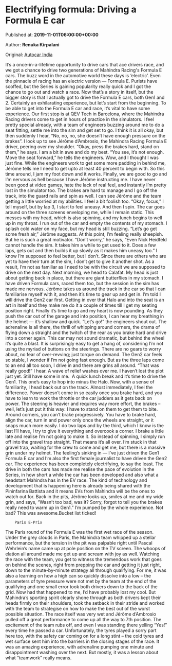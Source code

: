 
# Electrifying formula: Driving a Formula E car

Published at: **2019-11-01T06:00:00+00:00**

Author: **Renuka Kirpalani**

Original: [Autocar India](https://www.autocarindia.com/auto-features/electrifying-formula-driving-a-formula-e-car-414404)

It’s a once-in-a-lifetime opportunity to drive cars that ace drivers race, and we got a chance to drive two generations of Mahindra Racing's Formula E cars.
The buzz word in the automotive world these days is ‘electric’. Even the pinnacle of racing has an electric version — Formula E. Purists have scoffed, but the Series is gaining popularity really quick and I got the chance to go out and watch a race. Now that’s a story in itself, but the bigger story is that I actually got to drive the Formula E cars, both Gen1 and 2. Certainly an exhilarating experience, but let’s start from the beginning.
To be able to get into the Formula E car and race, it’s vital to have some experience. Our first stop is at QEV Tech in Barcelona, where the Mahindra Racing drivers come to get in hours of practice in the simulators. I feel pretty special already, with a team of engineers buzzing around me to do a seat fitting, settle me into the sim and get set to go. I think it is all okay, but then suddenly I hear, “No, no, no, she doesn’t have enough pressure on the brakes”.
I look up to see Jérôme d’Ambrosio, the Mahindra Racing Formula E driver, peering over my shoulder. “Okay, press the brakes hard, stand on them,” he says. I am a bit in awe and do my best. “You see, it’s not enough. Move the seat forward,” he tells the engineers. Wow, and I thought I was just fine. While the engineers work to get some more padding in behind me, Jérôme tells me I need to get upto at least 40 percent to begin with. So this time around, I jam my foot down and it works. Finally, we are good to go and I’m nervous as hell because I have Jérôme instructing me. I have never been good at video games, hate the lack of real feel, and instantly I’m pretty lost in the simulator too. The brakes are hard to manage and I go off the track, into the guard rails and spin as well. I can see Jérôme and the team getting a little worried at my abilities. I feel a bit foolish too.
“Okay, focus,” I tell myself, but by lap 3, I start to feel uneasy. And then I spin. The car goes around on the three screens enveloping me, while I remain static. This messes with my head, which is also spinning, and my lunch begins to well up in my throat. I run out of the car and empty the contents of my stomach. I splash cold water on my face, but my head is still buzzing. “Let’s go get some fresh air,” Jérôme suggests. At this point, I’m feeling really sheepish. But he is such a great motivator. “Don’t worry,” he says, “Even Nick Heidfeld cannot handle the sim. It takes him a while to get used to it. Does a few laps, gets out and then builds it up slowly as it makes him uneasy too.” I know I’m supposed to feel better, but I don’t. Since there are others who are yet to have their turn at the sim, I don’t get to give it another shot. As a result, I’m not as familiar as I need to be with the circuit we are supposed to drive on the next day.
Next morning, we head to Calafat. My head is just about getting back in place, but there are giant butterflies in my stomach. I have driven Formula cars, raced them too, but the session in the sim has made me nervous. Jérôme takes us around the track in the car so that I can familiarise myself with it, and then it’s time to gear up and get in. I’m told I will drive the Gen2 car first. Getting in over that Halo and into the seat is an art in itself and they make me do it a couple of times till I get my seating position right. Finally it’s time to go and my heart is now pounding. As they push the car out of the garage and into position, I can hear my breathing in the helmet — it’s shallow and quick. “Let’s go!” the engineers shout out.
The adrenaline is all there, the thrill of whipping around corners, the drama of flying down a straight and the twitch of the rear as you brake hard and drive into a corner again. This car may not sound dramatic, but behind the wheel it’s quite a blast. It is surprisingly easy to get a hang of, considering I’m not using the myriad of buttons on the steerings. There are no gears to worry about, no fear of over-revving; just torque on demand. The Gen2 car feels so stable, I wonder if I’m not going fast enough. But as the three laps come to an end all too soon, I drive in and there are grins all around. “That was really good!” I hear. A wave of relief washes over me. I haven’t lost the plot just yet. Still have some in me. 
A quick lunch break and it’s time to drive the Gen1. This one’s easy to hop into minus the Halo. Now, with a sense of familiarity, I head back out on the track. Almost immediately, I feel the difference. Power doesn’t come in so easily once you brake hard, and you have to learn to work the throttle or the car judders as it gets back on power. The steering is heavier and requires way more effort, the brakes – well, let’s just put it this way: I have to stand on them to get them to bite. Around corners, you can’t brake progressively. You have to brake hard, align the car, turn in and power only once the wheels are straight, or it snaps much more easily.
I do two laps and by the third, which I know is the last I’ll have, I try to give it everything and overcook a corner. I brake a little late and realise I’m not going to make it. So instead of spinning, I simply run off into the gravel trap straight. That means it’s all over.
I’m stuck in that gravel trap, waiting for the crew to come and get me, but there is a massive grin under my helmet. The feeling’s sinking in — I’ve just driven the Gen1 Formula E car and I’m also the first female journalist to have driven the Gen2 car. The experience has been completely electrifying, to say the least. The drive in both the cars has made me realise the pace of evolution in the Series, in how short a while the car has been developed and also what a headstart Mahindra has in the EV race. The kind of technology and development that is happening here is already being shared with the Pininfarina Battista and it means EVs from Mahindra will be the ones to watch out for.
Back in the pits, Jérôme looks up, smiles at me and my wide grin, and says, “Wasn’t too bad, was it? Sorry, forgot to tell you the brakes really need to warm up in Gen1.” I’m pumped by the whole experience. Not bad? This was awesome.Bucket list ticked!

        Paris E-Prix
      
The Paris round of the Formula E was the first wet race of the season. Under the grey clouds in Paris, the Mahindra team whipped up a stellar performance, but the tension in the pit was palpable right until Pascal Wehrlein’s name came up at pole position on the TV screen. The whoops of elation all around made me get up and scream with joy as well.
Watching the race with the team, you get to witness the tremendous work that goes on behind the scenes, right from prepping the car and getting it just right, down to the minute-by-minute strategy all through qualifying. For me, it was also a learning on how a high can so quickly dissolve into a low – the parameters of tyre pressure were not met by the team at the end of the qualifying and one small error took both drivers down to the back of the grid.
Now had that happened to me, I’d have probably lost my cool. But Mahindra’s sporting spirit clearly shone through as both drivers kept their heads firmly on their shoulders, took the setback in their stride and worked with the team to strategise on how to make the best out of the worst possible situation.
The race itself was very wet and Jérôme d’Ambrosio pulled off a great performance to come up all the way to 7th position. The excitement of the team rubs off, and even I was standing there yelling “Yes!” every time he passed a car. Unfortunately, the tyres played a sorry part here too, with the safety car coming on for a long stint – the cold tyres and wet surface sent him into the barriers in the closing stages of the race.
It was an amazing experience, with adrenaline pumping one minute and disappointment washing over the next. But mostly, it was a lesson about what “teamwork” really means.

